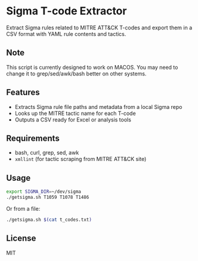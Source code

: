 # Sigma T-code Extractor

Extract Sigma rules related to MITRE ATT&CK T-codes and export them in a CSV format with YAML rule contents and tactics.

## Note

This script is currently designed to work on MACOS.  You may need to change it to grep/sed/awk/bash better on other systems.

## Features

- Extracts Sigma rule file paths and metadata from a local Sigma repo
- Looks up the MITRE tactic name for each T-code
- Outputs a CSV ready for Excel or analysis tools

## Requirements

- bash, curl, grep, sed, awk
- `xmllint` (for tactic scraping from MITRE ATT&CK site)

## Usage

```bash
export SIGMA_DIR=~/dev/sigma
./getsigma.sh T1059 T1078 T1486
```

Or from a file:

```bash
./getsigma.sh $(cat t_codes.txt)
```

## License

MIT
